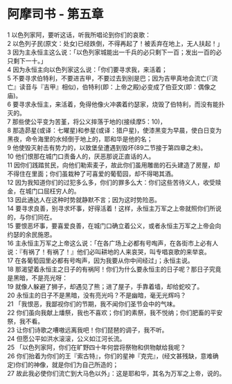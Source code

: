 # 阿摩司书 - 第五章
  
 1 以色列家阿，要听这话，听我所唱论到你们的哀歌：  
 2 以色列子民(原文：处女)已经跌倒，不得再起了！被丢弃在地上，无人扶起！」  
 3 因为主永恒主这么说：「以色列家城能出一千兵的必只剩下一百；发出一百的必只剩下一十。」  
 4 因为永恒主向以色列家这么说：「你们要寻求我，来活着；  
 5 不要寻求伯特利，不要进吉甲，不要过去到别是巴；因为吉甲真地会流亡(『流亡』读音与『吉甲』相似)，伯特利(即：上帝之殿)必变成了伯亚文(即：偶像之庙)。  
 6 要寻求永恒主，来活着，免得他像火冲袭着约瑟家，烧毁了伯特利，而没有能扑灭的。  
 7 那些使公平变为苦堇，将公义摔落于地的(接续摩5：10)，  
 8 那造昴星(或译：七曜星)和参星(或译：猎户星)，使漆黑变为早晨，使白日变为黑夜，命令海里的水倾倒于地上的，耶和华是他的名；  
 9 他使毁灭射击有势力的，以致堡垒遭遇到毁坏(89二节接于第四章之未)。  
 10 他们恨那在城门口责备人的，厌恶那说正直话的人。  
 11 因你们践踏贫民，向他们勒索麦子，故此你们虽用雕凿的石头建造了房屋，却不得住在里面；你们虽栽种了可喜爱的葡萄园，却不得喝其酒。  
 12 因为我知道你们的过犯多么多，你们的罪多么大：你们这些苦待义人，收受赎金，在城门口屈枉穷人的。  
 13 因此通达人在这种时势就静默不言；因为这时势险恶。  
 14 要寻求良善，别寻求坏事，好得活着！这样，永恒主万军之上帝就照你们所说的，与你们同在。  
 15 要恨恶坏事，要喜爱良善，在城门口确立着公义，或者永恒主万军之上帝会向约瑟的余民施恩。  
 16 主永恒主万军之上帝这么说：「在各广场上必都有号啕声，在各街市上必有人说：『有祸了！有祸了！』他们必叫耕地的人来哀哭，叫专唱哀歌的来举哀。  
 17 在各葡萄园里必都有号啕声，因为我要从你中间经过」；永恒主说。  
 18 那渴望着永恒主之日子的有祸阿！你们为什么要永恒主的日子呢？那日子究竟是黑暗，不是亮光呀：  
 19 就像人躲避了狮子，却遇见了熊；进了屋子，手靠着墙，却给蛇咬了。  
 20 永恒主的日子不是黑暗，没有亮光吗？不是幽暗，毫无光辉吗？  
 21 「我恨恶，我鄙视你们的节期，我不闻你们圣节会中的气味。  
 22 你们虽向我献上燔祭，我也不喜欢；你们的素祭，我不悦纳；你们肥畜的平安祭，我不看。  
 23 让你们诗歌之嘈嗷远离我吧！你们琵琶的调子，我不听。  
 24 但愿公平如洪水滚滚，公义如江河长流。  
 25 「以色列家阿，你们在旷野四十年何尝将祭物和供物献给我呢？  
 26 你们抬着为你们的王『索古特』，你们的星神『克完』，(经文甚残缺，意难确定)你们的神像，就是你们为自己所造的；  
 27 故此我必使你们流亡到大马色以外」：这是耶和华，其名为万军之上帝，说的。